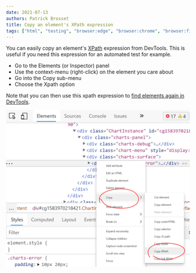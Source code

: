 ```yaml
---
date: 2021-07-13
authors: Patrick Brosset
title: Copy an element's XPath expression
tags: ["html", "testing", "browser:edge", "browser:chrome", "browser:firefox", "browser:safari"]
---
```

You can easily copy an element's [XPath](https://developer.mozilla.org/en-US/docs/Web/XPath) expression from DevTools. This is useful if you need this expression for an automated test for example.

* Go to the Elements (or Inspector) panel
* Use the context-menu (right-click) on the element you care about
* Go into the Copy sub-menu
* Choose the Xpath option

Note that you can then use this xpath expression to [find elements again in DevTools](/tips/en/evaluate-xpath/).

![The Elements panel in Edge showing the copy xpath option in the contextual menu.](/assets/img/copy-element-xpath.png)
